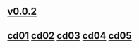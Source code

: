 ## [v0.0.2](https://github.com/littleflute/li56/edit/gh-pages/index.md)
## [cd01](cd01) [cd02](cd02) [cd03](cd03) [cd04](cd04) [cd05](cd05)
